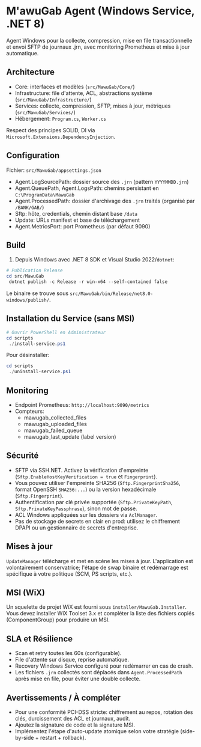 # M'awuGab Agent (Windows Service, .NET 8)

Agent Windows pour la collecte, compression, mise en file transactionnelle et envoi SFTP de journaux .jrn, avec monitoring Prometheus et mise à jour automatique.

## Architecture

- Core: interfaces et modèles (`src/MawuGab/Core/`)
- Infrastructure: file d'attente, ACL, abstractions système (`src/MawuGab/Infrastructure/`)
- Services: collecte, compression, SFTP, mises à jour, métriques (`src/MawuGab/Services/`)
- Hébergement: `Program.cs`, `Worker.cs`

Respect des principes SOLID, DI via `Microsoft.Extensions.DependencyInjection`.

## Configuration

Fichier: `src/MawuGab/appsettings.json`

- Agent.LogSourcePath: dossier source des `.jrn` (pattern `YYYYMMDD.jrn`)
- Agent.QueuePath, Agent.LogsPath: chemins persistant en `C:\ProgramData\MawuGab`
- Agent.ProcessedPath: dossier d'archivage des `.jrn` traités (organisé par `/BANK/GAB/`)
- Sftp: hôte, credentials, chemin distant base `/data`
- Update: URLs manifest et base de téléchargement
- Agent.MetricsPort: port Prometheus (par défaut 9090)

## Build

1. Depuis Windows avec .NET 8 SDK et Visual Studio 2022/`dotnet`:

```powershell
# Publication Release
cd src/MawuGab
 dotnet publish -c Release -r win-x64 --self-contained false
```

Le binaire se trouve sous `src/MawuGab/bin/Release/net8.0-windows/publish/`.

## Installation du Service (sans MSI)

```powershell
# Ouvrir PowerShell en Administrateur
cd scripts
 ./install-service.ps1
```

Pour désinstaller:

```powershell
cd scripts
 ./uninstall-service.ps1
```

## Monitoring

- Endpoint Prometheus: `http://localhost:9090/metrics`
- Compteurs:
  - mawugab_collected_files
  - mawugab_uploaded_files
  - mawugab_failed_queue
  - mawugab_last_update (label version)

## Sécurité

- SFTP via SSH.NET. Activez la vérification d'empreinte (`Sftp.EnableHostKeyVerification = true` et `Fingerprint`).
- Vous pouvez utiliser l'empreinte SHA256 (`Sftp.FingerprintSha256`, format OpenSSH `SHA256:...`) ou la version hexadécimale (`Sftp.Fingerprint`).
- Authentification par clé privée supportée (`Sftp.PrivateKeyPath`, `Sftp.PrivateKeyPassphrase`), sinon mot de passe.
- ACL Windows appliquées sur les dossiers via `AclManager`.
- Pas de stockage de secrets en clair en prod: utilisez le chiffrement DPAPI ou un gestionnaire de secrets d'entreprise.

## Mises à jour

`UpdateManager` télécharge et met en scène les mises à jour. L'application est volontairement conservatrice; l'étape de swap binaire et redémarrage est spécifique à votre politique (SCM, PS scripts, etc.).

## MSI (WiX)

Un squelette de projet WiX est fourni sous `installer/MawuGab.Installer`. Vous devez installer WiX Toolset 3.x et compléter la liste des fichiers copiés (ComponentGroup) pour produire un MSI.

## SLA et Résilience

- Scan et retry toutes les 60s (configurable).
- File d'attente sur disque, reprise automatique.
- Recovery Windows Service configuré pour redémarrer en cas de crash.
- Les fichiers `.jrn` collectés sont déplacés dans `Agent.ProcessedPath` après mise en file, pour éviter une double collecte.

## Avertissements / À compléter

- Pour une conformité PCI-DSS stricte: chiffrement au repos, rotation des clés, durcissement des ACL et journaux, audit.
- Ajoutez la signature de code et la signature MSI.
- Implémentez l'étape d'auto-update atomique selon votre stratégie (side-by-side + restart + rollback).
